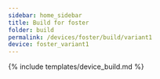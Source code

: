 ```yaml
---
sidebar: home_sidebar
title: Build for foster
folder: build
permalink: /devices/foster/build/variant1
device: foster_variant1
---
```

{% include templates/device_build.md %}
